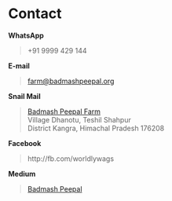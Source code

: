 <!--
Title: Contact us
Scripts:
- //static.medium.com/embed.js
Javascript:
  (function(d, s, id) {
	var js, fjs = d.getElementsByTagName(s)[0];
    if (d.getElementById(id)) return;
    js = d.createElement(s); js.id = id;
	js.src = "//connect.facebook.net/en_US/sdk.js#xfbml=1&version=v2.5&appId=110794508476";
	fjs.parentNode.insertBefore(js, fjs);
}(document, 'script', 'facebook-jssdk'));

-->

Contact
==========

**WhatsApp**  
	
> +91 9999 429 144

**E-mail**  

> farm@badmashpeepal.org

**Snail Mail**

> [Badmash Peepal Farm]( ?directions )  
> Village Dhanotu, Teshil Shahpur  
> District Kangra, Himachal Pradesh 176208

**Facebook**

> <div id="fb-root">http://fb.com/worldlywags</div>

**Medium**

> <a class="m-profile" href="https://medium.com/@badmashpeepal">Badmash Peepal</a>